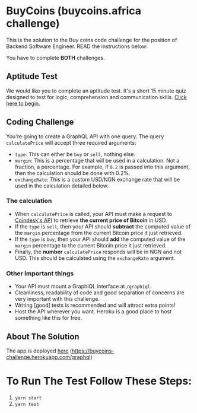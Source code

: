 # BuyCoins (buycoins.africa challenge)
This is the solution to the Buy coins code challenge for the position of Backend Software Engineer.
READ the instructions below:

You have to complete **BOTH** challenges.

## Aptitude Test

We would like you to complete an aptitude test. It's a short 15 minute quiz designed to test for logic, comprehension and communication skills. [Click here to begin](https://www.ondemandassessment.com/link/index/JB-HB1AGTYC4?u=172509).

## Coding Challenge

You're going to create a GraphQL API with one query. The query `calculatePrice` will accept three required arguments:

- `type`: This can either be `buy` or `sell`, nothing else.
- `margin`: This is a percentage that will be used in a calculation. Not a fraction, a percentage. For example, if `0.2` is passed into this argument, then the calculation should be done with 0.2%.
- `exchangeRate`: This is a custom USD/NGN exchange rate that will be used in the calculation detailed below.

### The calculation

- When `calculatePrice` is called, your API must make a request to [Coindesk's API](https://www.coindesk.com/api) to retrieve **the current price of Bitcoin** in USD.
- If the `type` is `sell`, then your API should **subtract** the computed value of the `margin` percentage from the current Bitcoin price it just retrieved.
- If the `type` is `buy`, then your API should **add** the computed value of the `margin` percentage to the current Bitcoin price it just retrieved.
- Finally, the **number** `calculatePrice` responds will be in NGN and not USD. This should be calculated using the `exchangeRate` argument.

### Other important things

- Your API must mount a GraphiQL interface at `/graphiql`.
- Cleanliness, readability of code and good separation of concerns are very important with this challenge.
- Writing [good] tests is recommended and will attract extra points!
- Host the API wherever you want. Heroku is a good place to host something like this for free.


## About The Solution
The app is deployed [here](https://**.herokuapp.com/graphql) (https://buycoins-challenge.herokuapp.com/graphql)

# To Run The Test Follow These Steps:
1. ``yarn start``
2. ``yarn test``
